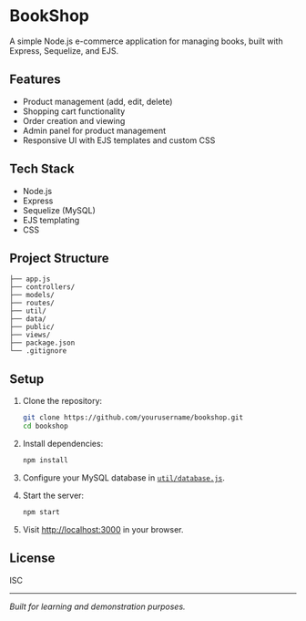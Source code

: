 # BookShop

A simple Node.js e-commerce application for managing books, built with Express, Sequelize, and EJS.

## Features

- Product management (add, edit, delete)
- Shopping cart functionality
- Order creation and viewing
- Admin panel for product management
- Responsive UI with EJS templates and custom CSS

## Tech Stack

- Node.js
- Express
- Sequelize (MySQL)
- EJS templating
- CSS

## Project Structure

```
├── app.js
├── controllers/
├── models/
├── routes/
├── util/
├── data/
├── public/
├── views/
├── package.json
└── .gitignore
```

## Setup

1. Clone the repository:
   ```sh
   git clone https://github.com/yourusername/bookshop.git
   cd bookshop
   ```

2. Install dependencies:
   ```sh
   npm install
   ```

3. Configure your MySQL database in [`util/database.js`](util/database.js).

4. Start the server:
   ```sh
   npm start
   ```

5. Visit [http://localhost:3000](http://localhost:3000) in your browser.

## License

ISC

---

*Built for learning and demonstration purposes.*
